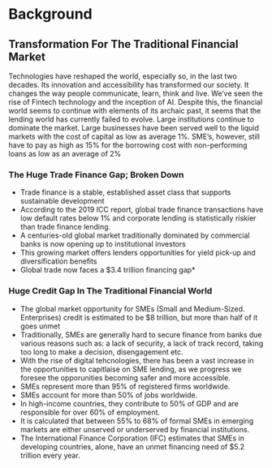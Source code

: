 # Background

## Transformation For The Traditional Financial Market <a href="docs-internal-guid-7e939c0d-7fff-afd8-9fd5-1c47df5fd4a7" id="docs-internal-guid-7e939c0d-7fff-afd8-9fd5-1c47df5fd4a7"></a>

Technologies have reshaped the world, especially so, in the last two decades. Its innovation and accessibility has transformed our society. It changes the way people communicate, learn, think and live.  We’ve seen the rise of Fintech technology and the inception of AI. Despite this, the financial world seems to continue with elements of its archaic past, it seems that the lending world has currently failed to evolve. Large institutions continue to dominate the market. Large businesses have been served well to the liquid markets with the cost of capital as low as average 1%. SME’s, however, still have to pay as high as 15% for the borrowing cost with non-performing loans as low as an average of 2%

### The Huge Trade Finance Gap; Broken Down

* Trade finance is a stable, established asset class that supports sustainable development
* According to the 2019 ICC report, global trade finance transactions have low default rates below 1% and corporate lending is statistically riskier than trade finance lending.
* A centuries-old global market traditionally dominated by commercial banks is now opening up to institutional investors
* This growing market offers lenders opportunities for yield pick-up and diversification benefits
* Global trade now faces a $3.4 trillion financing gap\*

### Huge Credit Gap In The Traditional Financial World <a href="docs-internal-guid-665638de-7fff-f2ca-c3ea-8d1195b0c095" id="docs-internal-guid-665638de-7fff-f2ca-c3ea-8d1195b0c095"></a>

* The global market opportunity for SMEs (Small and Medium-Sized. Enterprises) credit is estimated to be $8 trillion, but more than half of it goes unmet
* Traditionally, SMEs are generally hard to secure finance from banks due various reasons such as: a lack of security, a lack of track record, taking too long to make a decision, disengagement etc.
* With the rise of digital tehcnologies, there has been a vast increase in the opportunities to capitlaise on SME lending, as we progress we foresee the opporunities becoming safer and more accessible.&#x20;
* SMEs represent more than 95% of registered firms worldwide.
* SMEs account for more than 50% of jobs worldwide.
* In high-income countries, they contribute to 50% of GDP and are responsible for over 60% of employment.
* It is calculated that between 55% to 68% of formal SMEs in emerging markets are either unserved or underserved by financial institutions.
* The International Finance Corporation (IFC) estimates that SMEs in developing countries, alone, have an unmet financing need of $5.2 trillion every year.
